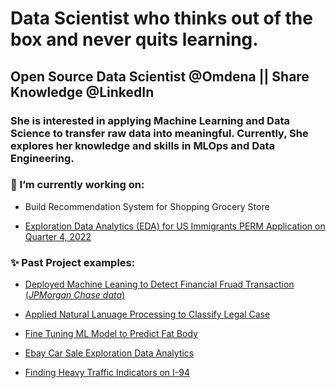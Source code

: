 
<!--
**cindydao95/cindydao95** is a ✨ _special_ ✨ repository because its `README.md` (this file) appears on your GitHub profile.

Here are some ideas to get you started:

- 🔭 I’m currently working on 
- 🌱 I’m currently learning ...
- 👯 I’m looking to collaborate on ...
- 🤔 I’m looking for help with ...
- 💬 Ask me about ...
- 📫 How to reach me: ...
- 😄 Pronouns: ...
- ⚡ Fun fact: ...
-->

<!--sdf-->

# Data Scientist who thinks out of the box and never quits learning.

## Open Source Data Scientist @Omdena || Share Knowledge @LinkedIn 

### She is interested in applying Machine Learning and Data Science to transfer raw data into meaningful. Currently, She explores her knowledge and skills in MLOps and Data Engineering. 

### **🔭 I’m currently working on**:

- Build Recommendation System for Shopping Grocery Store

-  [Exploration Data Analytics (EDA) for US Immigrants PERM Application on Quarter 4, 2022](https://github.com/cindydao95/Exploration-Data-Analysis-on-US-Immigrants-PERM-Applications-Quarter-4-2022/blob/main/src/notebook/perm-data-analytics.ipynb)

### **✨ Past Project examples**:

- [Deployed Machine Leaning to Detect Financial Fruad Transaction (*JPMorgan Chase data*)](https://github.com/cindydao95/Applied-MachineLearning-to-FinancialFraudTransaction-Detection)

- [Applied Natural Lanuage Processing to Classify Legal Case](https://github.com/cindydao95/LegalCaseTextClassification)
- [Fine Tuning ML Model to Predict Fat Body](https://github.com/cindydao95/Predicting-Body-Fat)

- [Ebay Car Sale Exploration Data Analytics ](https://github.com/cindydao95/Exploring-Ebay-Car-Sales-Data)

- [Finding Heavy Traffic Indicators on I-94](https://github.com/cindydao95/Finding-Heavy-Traffic-Indicators-on-I-94/blob/main/Basics.ipynb)

